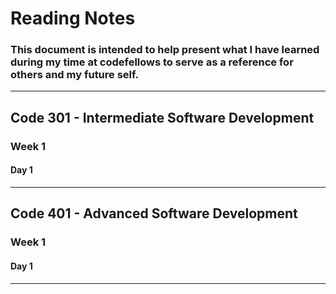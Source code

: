 # Reading Notes 
### This document is intended to help present what I have learned during my time at codefellows to serve as a reference for others and my future self.
---
## Code 301 - Intermediate Software Development 
### Week 1
#### Day 1
---
## Code 401 - Advanced Software Development 
### Week 1
#### Day 1
---
